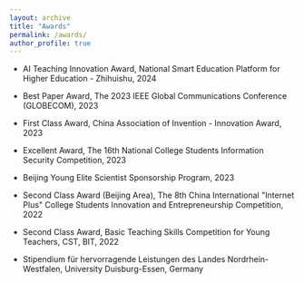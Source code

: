 ```yaml
---
layout: archive
title: "Awards"
permalink: /awards/
author_profile: true
---
```


* AI Teaching Innovation Award, National Smart Education Platform for Higher Education - Zhihuishu, 2024

* Best Paper Award, The 2023 IEEE Global Communications Conference (GLOBECOM), 2023

* First Class Award, China Association of Invention - Innovation Award, 2023

* Excellent Award, The 16th National College Students Information Security Competition, 2023

* Beijing Young Elite Scientist Sponsorship Program, 2023

* Second Class Award (Beijing Area), The 8th China International "Internet Plus" College Students Innovation and Entrepreneurship Competition, 2022 

* Second Class Award, Basic Teaching Skills Competition for Young Teachers, CST, BIT, 2022 

* Stipendium für hervorragende Leistungen des Landes Nordrhein-Westfalen, University Duisburg-Essen, Germany
